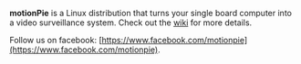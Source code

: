 **motionPie** is a Linux distribution that turns your single board computer into a video surveillance system. Check out the [wiki](https://github.com/ccrisan/motionPie/wiki) for more details.

Follow us on facebook: [https://www.facebook.com/motionpie](https://www.facebook.com/motionpie).
